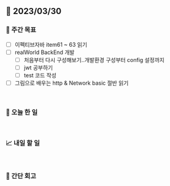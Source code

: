 ## 📅 2023/03/30


### 👏 주간 목표
- [ ] 이펙티브자바 item61 ~ 63 읽기
- [ ] realWorld BackEnd 개발
  - [ ] 처음부터 다시 구성해보기..개발환경 구성부터 config 설정까지
  - [ ] jwt 공부하기
  - [ ] test 코드 작성
- [ ] 그림으로 배우는 http & Network basic 절반 읽기

<br/>

### 💯 오늘 한 일



<br/>

### 📈 내일 할 일


<br/>

### 🤔 간단 회고

